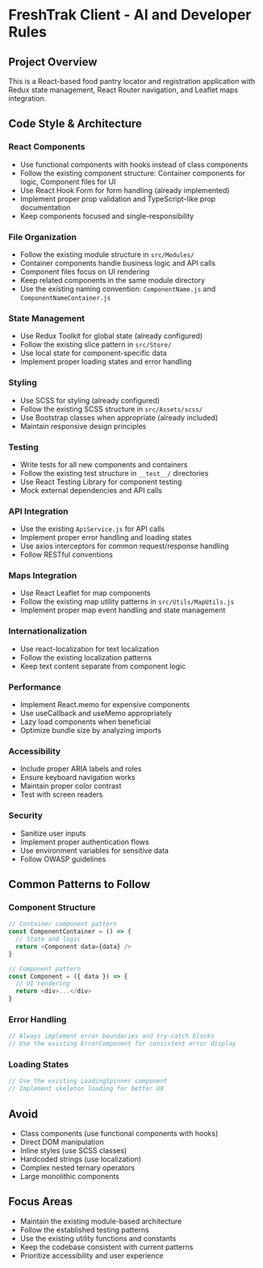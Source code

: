 # FreshTrak Client - AI and Developer Rules

## Project Overview
This is a React-based food pantry locator and registration application with Redux state management, React Router navigation, and Leaflet maps integration.

## Code Style & Architecture

### React Components
- Use functional components with hooks instead of class components
- Follow the existing component structure: Container components for logic, Component files for UI
- Use React Hook Form for form handling (already implemented)
- Implement proper prop validation and TypeScript-like prop documentation
- Keep components focused and single-responsibility

### File Organization
- Follow the existing module structure in `src/Modules/`
- Container components handle business logic and API calls
- Component files focus on UI rendering
- Keep related components in the same module directory
- Use the existing naming convention: `ComponentName.js` and `ComponentNameContainer.js`

### State Management
- Use Redux Toolkit for global state (already configured)
- Follow the existing slice pattern in `src/Store/`
- Use local state for component-specific data
- Implement proper loading states and error handling

### Styling
- Use SCSS for styling (already configured)
- Follow the existing SCSS structure in `src/Assets/scss/`
- Use Bootstrap classes when appropriate (already included)
- Maintain responsive design principles

### Testing
- Write tests for all new components and containers
- Follow the existing test structure in `__test__/` directories
- Use React Testing Library for component testing
- Mock external dependencies and API calls

### API Integration
- Use the existing `ApiService.js` for API calls
- Implement proper error handling and loading states
- Use axios interceptors for common request/response handling
- Follow RESTful conventions

### Maps Integration
- Use React Leaflet for map components
- Follow the existing map utility patterns in `src/Utils/MapUtils.js`
- Implement proper map event handling and state management

### Internationalization
- Use react-localization for text localization
- Follow the existing localization patterns
- Keep text content separate from component logic

### Performance
- Implement React.memo for expensive components
- Use useCallback and useMemo appropriately
- Lazy load components when beneficial
- Optimize bundle size by analyzing imports

### Accessibility
- Include proper ARIA labels and roles
- Ensure keyboard navigation works
- Maintain proper color contrast
- Test with screen readers

### Security
- Sanitize user inputs
- Implement proper authentication flows
- Use environment variables for sensitive data
- Follow OWASP guidelines

## Common Patterns to Follow

### Component Structure
```javascript
// Container component pattern
const ComponentContainer = () => {
  // State and logic
  return <Component data={data} />
}

// Component pattern
const Component = ({ data }) => {
  // UI rendering
  return <div>...</div>
}
```

### Error Handling
```javascript
// Always implement error boundaries and try-catch blocks
// Use the existing ErrorComponent for consistent error display
```

### Loading States
```javascript
// Use the existing LoadingSpinner component
// Implement skeleton loading for better UX
```

## Avoid
- Class components (use functional components with hooks)
- Direct DOM manipulation
- Inline styles (use SCSS classes)
- Hardcoded strings (use localization)
- Complex nested ternary operators
- Large monolithic components

## Focus Areas
- Maintain the existing module-based architecture
- Follow the established testing patterns
- Use the existing utility functions and constants
- Keep the codebase consistent with current patterns
- Prioritize accessibility and user experience 